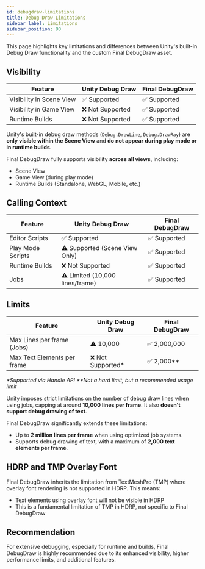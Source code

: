```yaml
---
id: debugdraw-limitations
title: Debug Draw Limitations
sidebar_label: Limitations
sidebar_position: 90
---
```


This page highlights key limitations and differences between Unity's built-in Debug Draw functionality and the custom Final DebugDraw asset.

## Visibility

| Feature                  | Unity Debug Draw                  | Final DebugDraw                 |
|--------------------------|-----------------------------------|----------------------------------|
| Visibility in Scene View | ✅ Supported                      | ✅ Supported                     |
| Visibility in Game View  | ❌ Not Supported                  | ✅ Supported                     |
| Runtime Builds           | ❌ Not Supported                  | ✅ Supported                     |

Unity's built-in debug draw methods (`Debug.DrawLine`, `Debug.DrawRay`) are **only visible within the Scene View** and **do not appear during play mode or in runtime builds**.

Final DebugDraw fully supports visibility **across all views**, including:

- Scene View
- Game View (during play mode)
- Runtime Builds (Standalone, WebGL, Mobile, etc.)

## Calling Context

| Feature                | Unity Debug Draw                  | Final DebugDraw              |
|------------------------|-----------------------------------|-------------------------------|
| Editor Scripts         | ✅ Supported                      | ✅ Supported                  |
| Play Mode Scripts      | ⚠️ Supported (Scene View Only)    | ✅ Supported                  |
| Runtime Builds         | ❌ Not Supported                  | ✅ Supported                  |
| Jobs                   | ⚠️ Limited (10,000 lines/frame)   | ✅ Supported |

## Limits

| Feature                      | Unity Debug Draw              | Final DebugDraw               |
|------------------------------|-------------------------------|--------------------------------|
| Max Lines per frame (Jobs)   | ⚠️ 10,000                        | ✅ 2,000,000                      |
| Max Text Elements per frame  | ❌ Not Supported*                 | ✅ 2,000**                         |
_*Supported via Handle API_
_**Not a hard limit, but a recommended usage limit_

Unity imposes strict limitations on the number of debug draw lines when using jobs, capping at around **10,000 lines per frame**. It also **doesn't support debug drawing of text**.

Final DebugDraw significantly extends these limitations:

- Up to **2 million lines per frame** when using optimized job systems.
- Supports debug drawing of text, with a maximum of **2,000 text elements per frame**.

## HDRP and TMP Overlay Font

Final DebugDraw inherits the limitation from TextMeshPro (TMP) where overlay font rendering is not supported in HDRP. This means:
- Text elements using overlay font will not be visible in HDRP
- This is a fundamental limitation of TMP in HDRP, not specific to Final DebugDraw

## Recommendation

For extensive debugging, especially for runtime and builds, Final DebugDraw is highly recommended due to its enhanced visibility, higher performance limits, and additional features.